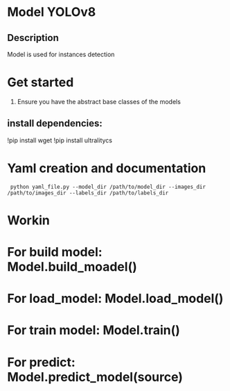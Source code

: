 # Model YOLOv8
## Description 
Model is used for instances detection

# Get started 
1. Ensure you have the abstract base classes of the models

## install dependencies:
!pip install wget
!pip install ultralitycs

# Yaml creation and documentation

``` python yaml_file.py --model_dir /path/to/model_dir --images_dir /path/to/images_dir --labels_dir /path/to/labels_dir```


# Workin 


# For build model: Model.build_moadel()
# For load_model: Model.load_model()
# For train model: Model.train()
# For predict: Model.predict_model(source)


